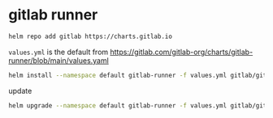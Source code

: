 # gitlab runner

```bash
helm repo add gitlab https://charts.gitlab.io
```

`values.yml` is the default from
https://gitlab.com/gitlab-org/charts/gitlab-runner/blob/main/values.yaml

```bash
helm install --namespace default gitlab-runner -f values.yml gitlab/gitlab-runner
```

update

```bash
helm upgrade --namespace default gitlab-runner -f values.yml gitlab/gitlab-runner
```
